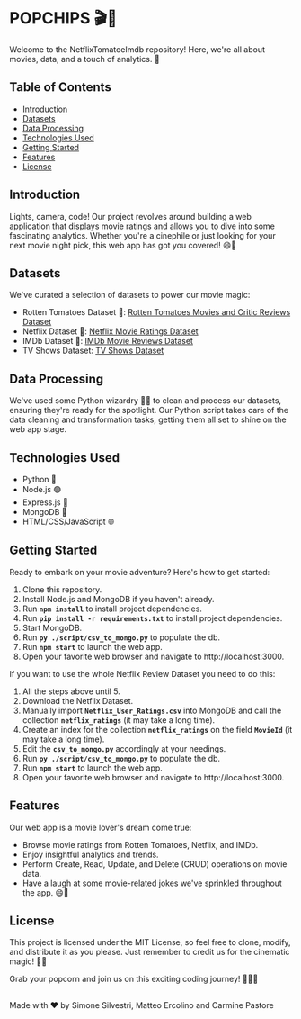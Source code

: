 
# POPCHIPS 🎬🍿

Welcome to the NetflixTomatoeImdb repository! Here, we're all about movies, data, and a touch of analytics. 🎉

## Table of Contents

- [Introduction](#introduction)
- [Datasets](#datasets)
- [Data Processing](#data-processing)
- [Technologies Used](#technologies-used)
- [Getting Started](#getting-started)
- [Features](#features)
- [License](#license)

## Introduction

Lights, camera, code! Our project revolves around building a web application that displays movie ratings and allows you to dive into some fascinating analytics. Whether you're a cinephile or just looking for your next movie night pick, this web app has got you covered! 😄🍕

## Datasets

We've curated a selection of datasets to power our movie magic:

- Rotten Tomatoes Dataset 🍅: [Rotten Tomatoes Movies and Critic Reviews Dataset](https://www.kaggle.com/datasets/stefanoleone992/rotten-tomatoes-movies-and-critic-reviews-dataset)
- Netflix Dataset 🍿: [Netflix Movie Ratings Dataset](https://www.kaggle.com/datasets/evanschreiner/netflix-movie-ratings)
- IMDb Dataset 🎥: [IMDb Movie Reviews Dataset](https://ieee-dataport.org/open-access/imdb-movie-reviews-dataset)
- TV Shows Dataset: [TV Shows Dataset](https://www.kaggle.com/datasets/ruchi798/tv-shows-on-netflix-prime-video-hulu-and-disney)

## Data Processing

We've used some Python wizardry 🧙‍♂️ to clean and process our datasets, ensuring they're ready for the spotlight. Our Python script takes care of the data cleaning and transformation tasks, getting them all set to shine on the web app stage.

## Technologies Used

- Python 🐍
- Node.js 🟢
- Express.js 🚀
- MongoDB 🍃
- HTML/CSS/JavaScript 🌐

## Getting Started

Ready to embark on your movie adventure? Here's how to get started:

1. Clone this repository.
2. Install Node.js and MongoDB if you haven't already.
3. Run **`npm install`** to install project dependencies.
4. Run **`pip install -r requirements.txt`** to install project dependencies.
5. Start MongoDB.
6. Run **`py ./script/csv_to_mongo.py`** to populate the db.
7. Run **`npm start`** to launch the web app.
8. Open your favorite web browser and navigate to http://localhost:3000.

If you want to use the whole Netflix Review Dataset you need to do this:
1. All the steps above until 5.
2. Download the Netflix Dataset.
3. Manually import **`Netflix_User_Ratings.csv`** into MongoDB and call the collection **`netflix_ratings`** (it may take a long time).
4. Create an index for the collection **`netflix_ratings`** on the field **`MovieId`** (it may take a long time).
5. Edit the **`csv_to_mongo.py`** accordingly at your needings.
6. Run **`py ./script/csv_to_mongo.py`** to populate the db.
7. Run **`npm start`** to launch the web app.
8. Open your favorite web browser and navigate to http://localhost:3000.

## Features

Our web app is a movie lover's dream come true:

- Browse movie ratings from Rotten Tomatoes, Netflix, and IMDb.
- Enjoy insightful analytics and trends.
- Perform Create, Read, Update, and Delete (CRUD) operations on movie data.
- Have a laugh at some movie-related jokes we've sprinkled throughout the app. 😄🎉

## License

This project is licensed under the MIT License, so feel free to clone, modify, and distribute it as you please. Just remember to credit us for the cinematic magic! 🎥✨

Grab your popcorn and join us on this exciting coding journey! 🍿🎉🚀

## 

Made with ❤️ by Simone Silvestri, Matteo Ercolino and Carmine Pastore
